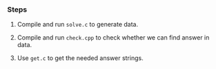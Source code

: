 ### Steps

1. Compile and run `solve.c` to generate data.

2. Compile and run `check.cpp` to check whether we can find answer in data.

3. Use `get.c` to get the needed answer strings.
